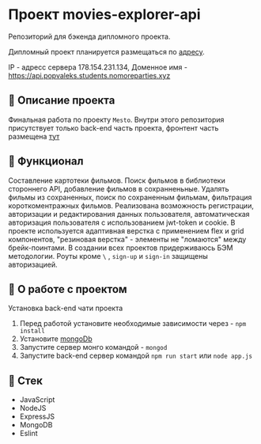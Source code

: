 # Проект movies-explorer-api

Репозиторий для бэкенда дипломного проекта.
 
Дипломный проект планируется размещаться по [адресу](https://www.popvaleks.students.nomoreparties.xyz).

IP - адресс сервера 178.154.231.134, Доменное имя - https://api.popvaleks.students.nomoreparties.xyz

## :page_with_curl: Описание проекта

Финальная работа по проекту `Mesto`. Внутри этого репозитория присутствует только back-end часть проекта,
фронтент часть размещена [тут](https://github.com/popvaleks/movies-explorer-frontend)

## :book: Функционал

Составление картотеки фильмов.
Поиск фильмов в библиотеки стороннего API, добавление фильмов в сохранненьные. Удалять фильмы из сохраненных, поиск по сохраненным фильмам, фильтрация короткоментражных фильмов.
Реализована возможность регистрации, авторизации и редактирования данных пользователя, автоматическая авторизация пользователя с использованием jwt-token и cookie.
В проекте используется адаптивная верстка с применением flex и grid компонентов, "резиновая верстка" - элементы не "ломаются" между брейк-поинтами.
В создании всех проектов придерживаюсь БЭМ методологии.
Роуты кроме `\` , `sign-up` и `sign-in` защищены авторизацией.

## :wrench: О работе с проектом

Установка back-end чати проекта
1. Перед работой установите необходимые зависимости через - `npm install`
2. Установите [mongoDb](https://www.mongodb.com/3)
3. Запустите сервер монго командой - `mongod`
4. Запустите back-end сервер командой `npm run start` или `node app.js`

## :bookmark_tabs: Стек

- JavaScript
- NodeJS
- ExpressJS
- MongoDB
- Eslint
